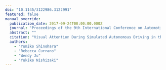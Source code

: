 ```yaml
---
doi: "10.1145/3122986.3122991"
featured: false
manual_override:
  publication_date: 2017-09-24T00:00:00.000Z
  journal: "Proceedings of the 9th International Conference on Automotive User Interfaces and Interactive Vehicular Applications"
  abstract: ""
  citation: "Visual Attention During Simulated Autonomous Driving in the US and Japan (2017)"
  authors:
    - "Yumiko Shinohara"
    - "Rebecca Currano"
    - "Wendy Ju"
    - "Yukiko Nishizaki"
---
```


<!-- You can add additional content about this publication here if needed -->
